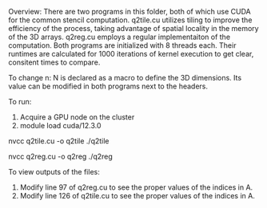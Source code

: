 Overview:
There are two programs in this folder, both of which use CUDA for the common stencil computation. 
q2tile.cu utilizes tiling to improve the efficiency of the process, taking advantage of spatial locality in the memory of the 3D arrays.
q2reg.cu employs a regular implementaiton of the computation.
Both programs are initialized with 8 threads each. Their runtimes are calculated for 1000 iterations of kernel execution to 
get clear, consitent times to compare. 

To change n:
N is declared as a macro to define the 3D dimensions. Its value can be modified in both programs next to the headers.

To run:
1. Acquire a GPU node on the cluster
2. module load cuda/12.3.0

nvcc q2tile.cu -o q2tile
./q2tile

nvcc q2reg.cu -o q2reg
./q2reg

To view outputs of the files:
1. Modify line 97 of q2reg.cu to see the proper values of the indices in A.
2. Modify line 126 of q2tile.cu to see the proper values of the indices in A. 


